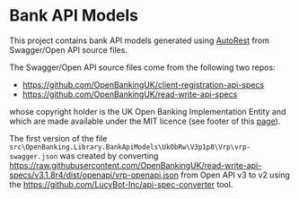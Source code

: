 # Bank API Models

This project contains bank API models generated using [AutoRest](https://github.com/Azure/autorest) from Swagger/Open API source files.

The Swagger/Open API source files come from the following two repos:
- https://github.com/OpenBankingUK/client-registration-api-specs
- https://github.com/OpenBankingUK/read-write-api-specs

whose copyright holder is the UK Open Banking Implementation Entity and which are made available under the MIT licence (see footer of this [page](https://standards.openbanking.org.uk/api-specifications/)).

The first version of the file `src\OpenBanking.Library.BankApiModels\UkObRw\V3p1p8\Vrp\vrp-swagger.json` was created by converting https://raw.githubusercontent.com/OpenBankingUK/read-write-api-specs/v3.1.8r4/dist/openapi/vrp-openapi.json from Open API v3 to v2 using the https://github.com/LucyBot-Inc/api-spec-converter tool.